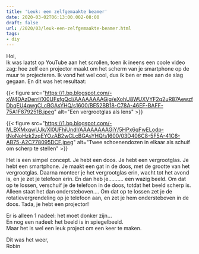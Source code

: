 ```yaml
---
title: 'Leuk: een zelfgemaakte beamer'
date: 2020-03-02T06:13:00.002-08:00
draft: false
url: /2020/03/leuk-een-zelfgemaakte-beamer.html
tags: 
- diy
---
```


Hoi,  
Ik was laatst op YouTube aan het scrollen, toen ik ineens een coole video zag: hoe zelf een projector maakt om het scherm van je smartphone op de muur te projecteren. Ik vond het wel cool, dus ik ben er mee aan de slag gegaan. En dit was het resultaat:  

{{< figure src="https://1.bp.blogspot.com/-xW4DAzDerrI/Xl0UFsfgQcI/AAAAAAAAGig/eXohU8WUXVYF2q2uR87AewzfDbqEU4qwgCLcBGAsYHQ/s1600/BE52BB18-C78A-46EF-BAFF-75A1F879251B.jpeg" alt="Een vergrootglas als lens" >}}

{{< figure src="https://1.bp.blogspot.com/-M_BXMxqwUJk/Xl0UFhiUndI/AAAAAAAAGiY/5HPx6qFwELodp-tNoNoHzk2zqEYOzAB2wCLcBGAsYHQ/s1600/03D406C8-5F5A-41C6-AB75-A2C778095DCF.jpeg" alt="Twee schoenendozen in elkaar als schuif om scherp te stellen" >}}

Het is een simpel concept. Je hebt een doos. Je hebt een vergrootglas. Je hebt een smartphone. Je maakt een gat in de doos, met de grootte van het vergrootglas. Daarna monteer je het vergrootglas erin, wacht tot het avond is, en je zet je telefoon erin. En dan heb je.......... een wazig beeld. Om dat op te lossen, verschuif je de telefoon in de doos, totdat het beeld scherp is. Alleen staat het dan ondersteboven.... Om dat op te lossen zet je de rotatievergrendeling op je telefoon aan, en zet je hem ondersteboven in de doos. Tada, je hebt een projector!  
  
Er is alleen 1 nadeel: het moet donker zijn...  
En nog een nadeel: het beeld is in spiegelbeeld.  
Maar het is wel een leuk project om een keer te maken.  
  
Dit was het weer,  
Robin
